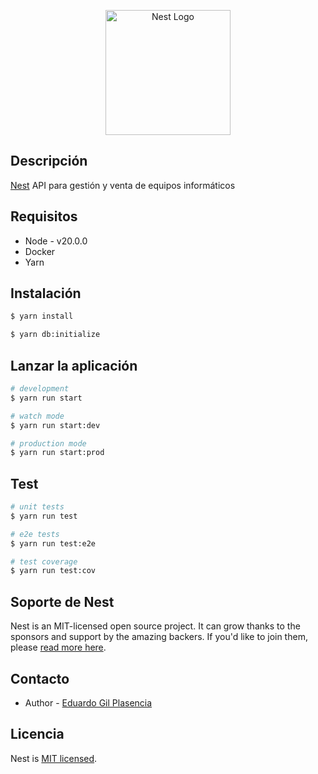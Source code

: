 <p align="center">
  <a href="http://nestjs.com/" target="blank"><img src="https://nestjs.com/img/logo-small.svg" width="200" alt="Nest Logo" /></a>
</p>

## Descripción

[Nest](https://github.com/nestjs/nest) API para gestión y venta de equipos informáticos

## Requisitos

- Node - v20.0.0
- Docker
- Yarn

## Instalación

```bash
$ yarn install

$ yarn db:initialize
```

## Lanzar la aplicación

```bash
# development
$ yarn run start

# watch mode
$ yarn run start:dev

# production mode
$ yarn run start:prod
```

## Test

```bash
# unit tests
$ yarn run test

# e2e tests
$ yarn run test:e2e

# test coverage
$ yarn run test:cov
```

## Soporte de Nest

Nest is an MIT-licensed open source project. It can grow thanks to the sponsors and support by the amazing backers. If you'd like to join them, please [read more here](https://docs.nestjs.com/support).

## Contacto

- Author - [Eduardo Gil Plasencia](https://twitter.com/EduGilPla)

## Licencia

Nest is [MIT licensed](LICENSE).
